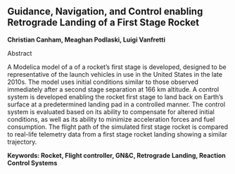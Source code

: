 ## Guidance, Navigation, and Control enabling Retrograde Landing of a First Stage Rocket

**Christian Canham, Meaghan Podlaski, Luigi Vanfretti**

Abstract

A Modelica model of a of a rocket’s first stage is developed,
designed to be representative of the launch vehicles
in use in the United States in the late 2010s. The model
uses initial conditions similar to those observed immediately
after a second stage separation at 166 km altitude. A
control system is developed enabling the rocket first stage
to land back on Earth’s surface at a predetermined landing
pad in a controlled manner. The control system is evaluated
based on its ability to compensate for altered initial
conditions, as well as its ability to minimize acceleration
forces and fuel consumption. The flight path of the simulated
first stage rocket is compared to real-life telemetry
data from a first stage rocket landing showing a similar
trajectory.

**Keywords: Rocket, Flight controller, GN&C, Retrograde Landing, Reaction Control Systems**
